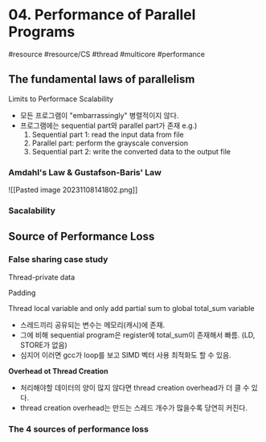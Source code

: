 # 04. Performance of Parallel Programs
#resource #resource/CS #thread #multicore #performance 

## The fundamental laws of parallelism

Limits to Performace Scalability
- 모든 프로그램이 "embarrassingly" 병렬적이지 않다.
- 프로그램에는 sequential part와 parallel part가 존재
	e.g.)
	1. Sequential part 1: read the input data from file
	2. Parallel part: perform the grayscale conversion
	3. Sequential part 2: write the converted data to the output file

### Amdahl's Law & Gustafson-Baris' Law

![[Pasted image 20231108141802.png]]



### Sacalability


## Source of Performance Loss

### False sharing case study

Thread-private data

Padding


Thread local variable and only add partial sum to global total_sum variable
- 스레드끼리 공유되는 변수는 메모리(캐시)에 존재. 
- 그에 비해 sequential program은 register에 total_sum이 존재해서 빠름. (LD, STORE가 없음)
- 심지어 이러면 gcc가 loop를 보고 SIMD 벡터 사용 최적화도 할 수 있음.


**Overhead ot Thread Creation**
- 처리해야할 데이터의 양이 많지 않다면 thread creation overhead가 더 클 수 있다.
- thread creation overhead는 만드는 스레드 개수가 많을수록 당연히 커진다.


### The 4 sources of performance loss